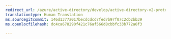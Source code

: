 ```yaml
---
redirect_url: /azure/active-directory/develop/active-directory-v2-protocols-oidc
translationtype: Human Translation
ms.sourcegitcommit: 146d1377a017becdcdcd7fed7b97f07c2cb2bb39
ms.openlocfilehash: dc4ca678290f421c76af566d8cbbfc33b772a6f3

---
```




<!--HONumber=Jan17_HO3-->


